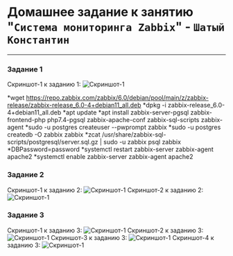 # Домашнее задание к занятию "`Система мониторинга Zabbix`" - `Шатый Константин`


---

### Задание 1

Скриншот-1 к заданию 1:
![Скриншот-1]([https://github.com/kshatyy/dz2/blob/main/img/1-1.png](https://github.com/kshatyy/zabbix-dz1/tree/main/img))

 *wget https://repo.zabbix.com/zabbix/6.0/debian/pool/main/z/zabbix-release/zabbix-release_6.0-4+debian11_all.deb
 *dpkg -i zabbix-release_6.0-4+debian11_all.deb
 *apt update
 *apt install zabbix-server-pgsql zabbix-frontend-php php7.4-pgsql zabbix-apache-conf zabbix-sql-scripts zabbix-agent
 *sudo -u postgres createuser --pwprompt zabbix
 *sudo -u postgres createdb -O zabbix zabbix
 *zcat /usr/share/zabbix-sql-scripts/postgresql/server.sql.gz | sudo -u zabbix psql zabbix
 *DBPassword=password
 *systemctl restart zabbix-server zabbix-agent apache2
 *systemctl enable zabbix-server zabbix-agent apache2

### Задание 2

Скриншот-1 к заданию 2:
![Скриншот-1](https://github.com/kshatyy/dz2/blob/main/img/dz-2.png)
Скриншот-2 к заданию 2:
![Скриншот-1](https://github.com/kshatyy/dz2/blob/main/img/dz-2-1.png)

### Задание 3

Скриншот-1 к заданию 3:
![Скриншот-1](https://github.com/kshatyy/dz2/blob/main/img/dz3.png)
Скриншот-2 к заданию 3:
![Скриншот-1](https://github.com/kshatyy/dz2/blob/main/img/dz3-1.png)
Скриншот-3 к заданию 3:
![Скриншот-1](https://github.com/kshatyy/dz2/blob/main/img/dz3-2.png)
Скриншот-4 к заданию 3:
![Скриншот-1](https://github.com/kshatyy/dz2/blob/main/img/dz3-3.png)
